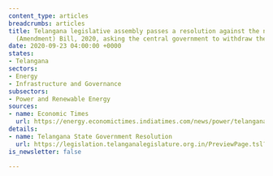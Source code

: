 ```yaml
---
content_type: articles
breadcrumbs: articles
title: Telangana legislative assembly passes a resolution against the new Electricity
  (Amendment) Bill, 2020, asking the central government to withdraw the bill
date: 2020-09-23 04:00:00 +0000
states:
- Telangana
sectors:
- Energy
- Infrastructure and Governance
subsectors:
- Power and Renewable Energy
sources:
- name: Economic Times
  url: https://energy.economictimes.indiatimes.com/news/power/telangana-assembly-passes-resolution-against-electricity-amendment-bill/78139610
details:
- name: Telangana State Government Resolution
  url: https://legislation.telanganalegislature.org.in/PreviewPage.tsl?filePath=basePath&fileName=ResolutionOrdinance/Files/Eng_ResolutionE15_85.pdf
is_newsletter: false

---
```

